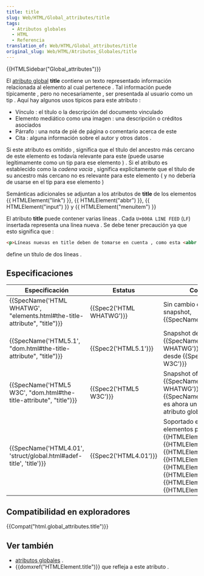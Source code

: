 ```yaml
---
title: title
slug: Web/HTML/Global_attributes/title
tags:
  - Atributos globales
  - HTML
  - Referencia
translation_of: Web/HTML/Global_attributes/title
original_slug: Web/HTML/Atributos_Globales/title
---
```


{{HTMLSidebar("Global_attributes")}}

El [atributo global](/es/docs/Web/HTML/Atributos_Globales) **title** contiene un texto representado información relacionada al elemento al cual pertenece . Tal información puede típicamente , pero no necesariamente , ser presentada al usuario como un tip . Aquí hay algunos usos típicos para este atributo :

- Vínculo : el título o la descripción del documento vinculado
- Elemento mediático como una imagen : una descripción o créditos asociados
- Párrafo : una nota de pié de página o comentario acerca de este
- Cita : alguna información sobre el autor y otros datos .

Si este atributo es omitido , significa que el título del ancestro más cercano de este elemento es todavía relevante para este (puede usarse legítimamente como un tip para ese elemento ) . Si el atributo es establecido como la _cadena vacía_ , significa explícitamente que el título de su ancestro más cercano no es relevante para este elemento ( y no debería de usarse en el tip para ese elemento )

Semánticas adicionales se adjuntan a los atributos de **title** de los elementos {{ HTMLElement("link") }}, {{ HTMLElement("abbr") }}, {{ HTMLElement("input") }} y {{ HTMLElement("menuitem") }}

El atributo **title** puede contener varias líneas . Cada `U+000A LINE FEED` (`LF`) insertada representa una línea nueva . Se debe tener precaución ya que esto significa que :

```html
<p>Líneas nuevas en title deben de tomarse en cuenta , como esta <abbr title="Este es un título multilínea">ejemplo </abbr>.</p>
```

define un título de dos líneas .

## Especificaciones

| Especificación                                                                                   | Estatus                          | Comentario                                                                                                                                                                                                                                                                                                                        |
| ------------------------------------------------------------------------------------------------ | -------------------------------- | --------------------------------------------------------------------------------------------------------------------------------------------------------------------------------------------------------------------------------------------------------------------------------------------------------------------------------- |
| {{SpecName('HTML WHATWG', "elements.html#the-title-attribute", "title")}} | {{Spec2('HTML WHATWG')}} | Sin cambio desde el último snapshot, {{SpecName('HTML5.1')}}                                                                                                                                                                                                                                                             |
| {{SpecName('HTML5.1', "dom.html#the-title-attribute", "title")}}             | {{Spec2('HTML5.1')}}     | Snapshot de {{SpecName('HTML WHATWG')}}, sin cambio desde {{SpecName('HTML5 W3C')}}                                                                                                                                                                                                                               |
| {{SpecName('HTML5 W3C', "dom.html#the-title-attribute", "title")}}         | {{Spec2('HTML5 W3C')}}     | Snapshot of {{SpecName('HTML WHATWG')}}. Desde {{SpecName("HTML4.01")}}, es ahora un verdadero atributo global.                                                                                                                                                                                                  |
| {{SpecName('HTML4.01', 'struct/global.html#adef-title', 'title')}}         | {{Spec2('HTML4.01')}}     | Soportado en todos los elementos pero no en {{HTMLElement("base")}}, {{HTMLElement("basefont")}}, {{HTMLElement("head")}}, {{HTMLElement("html")}}, {{HTMLElement("meta")}}, {{HTMLElement("param")}}, {{HTMLElement("script")}}, y {{HTMLElement("title")}}. |

## Compatibilidad en exploradores

{{Compat("html.global_attributes.title")}}

## Ver también

- [atributos globales](/es/docs/Web/HTML/Atributos_Globales) .
- {{domxref("HTMLElement.title")}} que refleja a este atributo .
